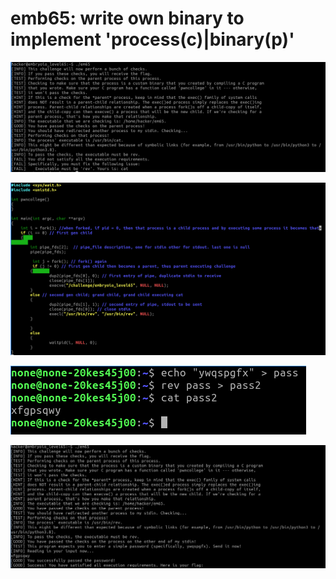 # emb65: write own binary to implement 'process(c)|binary(p)'

![Again run with a previous example. So I learn that I need to execute 'rev'](<../.gitbook/assets/image (2).png>)

![So I remedied my source code.](<../.gitbook/assets/image (38).png>)

![](<../.gitbook/assets/image (8).png>)

![And don't forget to send EOF(End of File), ctrl+d.](<../.gitbook/assets/image (102).png>)
